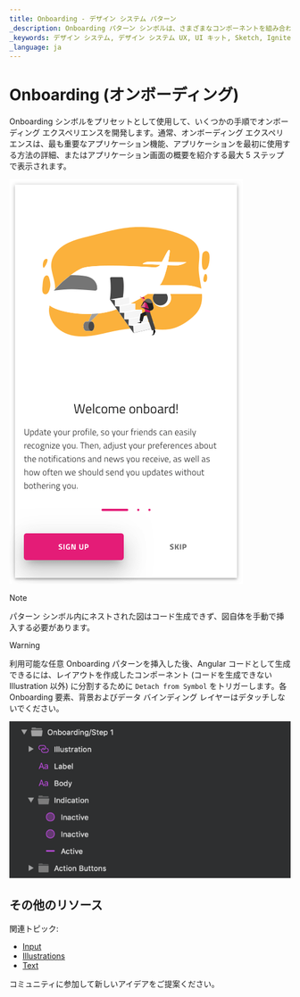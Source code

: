 ```yaml
---
title: Onboarding - デザイン システム パターン
_description: Onboarding パターン シンボルは、さまざまなコンポーネントを組み合わせて単一のオンボーディング画面を表示します。
_keywords: デザイン システム, デザイン システム UX, UI キット, Sketch, Ignite UI for Angular, Sketch to Angular, Angular, Angular デザイン システム, Sketch から コードをエクスポート, Angular 用のデザイン キット, Sketch HTML, Sketch to HTML, Sketch UI キット
_language: ja
---
```


# Onboarding (オンボーディング)

Onboarding シンボルをプリセットとして使用して、いくつかの手順でオンボーディング エクスペリエンスを開発します。通常、オンボーディング エクスペリエンスは、最も重要なアプリケーション機能、アプリケーションを最初に使用する方法の詳細、またはアプリケーション画面の概要を紹介する最大 5 ステップで表示されます。


<img class="responsive-img" src="../images/onboarding.png" srcset="../images/onboarding@2x.png 2x" />


> [!Note]
> パターン シンボル内にネストされた図はコード生成できず、図自体を手動で挿入する必要があります。


> [!WARNING]
> 利用可能な任意 Onboarding パターンを挿入した後、Angular コードとして生成できるには、レイアウトを作成したコンポーネント (コードを生成できない Illustration 以外) に分割するために `Detach from Symbol` をトリガーします。各 Onboarding 要素、背景およびデータ バインディング レイヤーはデタッチしないでください。

<img class="responsive-img" src="../images/onboarding_detach.png" />

## その他のリソース

関連トピック:

- [Input](../components/input.md)
- [Illustrations](../style/illustrations.md)
- [Text](../components/text.md)
  <div class="divider--half"></div>

コミュニティに参加して新しいアイデアをご提案ください。


